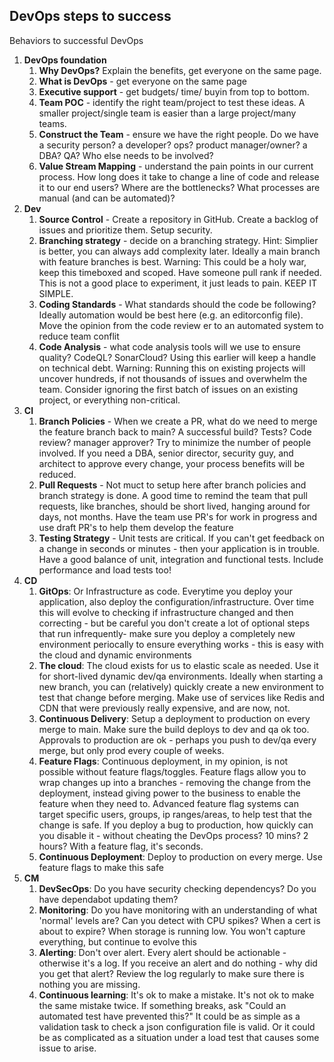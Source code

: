 ## DevOps steps to success
Behaviors to successful DevOps

1. **DevOps foundation**
    1. **Why DevOps?** Explain the benefits, get everyone on the same page.
    1. **What is DevOps** - get everyone on the same page
    1. **Executive support** - get budgets/ time/ buyin from top to bottom.
    1. **Team POC** - identify the right team/project to test these ideas. A smaller project/single team is easier than a large project/many teams.
    1. **Construct the Team** - ensure we have the right people. Do we have a security person? a developer? ops? product manager/owner? a DBA? QA? Who else needs to be involved? 
    1. **Value Stream Mapping** - understand the pain points in our current process. How long does it take to change a line of code and release it to our end users? Where are the bottlenecks? What processes are manual (and can be automated)?
1. **Dev**
    1. **Source Control** - Create a repository in GitHub. Create a backlog of issues and prioritize them. Setup security.
    1. **Branching strategy** - decide on a branching strategy. Hint: Simplier is better, you can always add complexity later. Ideally a main branch with feature branches is best. Warning: This could be a holy war, keep this timeboxed and scoped. Have someone pull rank if needed. This is not a good place to experiment, it just leads to pain. KEEP IT SIMPLE. 
    1. **Coding Standards** - What standards should the code be following? Ideally automation would be best here (e.g. an editorconfig file). Move the opinion from the code review er to an automated system to reduce team conflit 
    1. **Code Analysis** - what code analysis tools will we use to ensure quality? CodeQL? SonarCloud? Using this earlier will keep a handle on technical debt. Warning: Running this on existing projects will uncover hundreds, if not thousands of issues and overwhelm the team. Consider ignoring the first batch of issues on an existing project, or everything non-critical. 
1. **CI**
    1. **Branch Policies** - When we create a PR, what do we need to merge the feature branch back to main? A successful build? Tests? Code review? manager approver? Try to minimize the number of people involved. If you need a DBA, senior director, security guy, and architect to approve every change, your process benefits will be reduced. 
    1. **Pull Requests** - Not muct to setup here after branch policies and branch strategy is done. A good time to remind the team that pull requests, like branches, should be short lived, hanging around for days, not months. Have the team use PR's for work in progress and use draft PR's to help them develop the feature
    1. **Testing Strategy** - Unit tests are critical. If you can't get feedback on a change in seconds or minutes - then your application is in trouble. Have a good balance of unit, integration and functional tests. Include performance and load tests too!
1. **CD**
    1. **GitOps**: Or Infrastructure as code. Everytime you deploy your application, also deploy the configuration/infrastructure. Over time this will evolve to checking if infrastructure changed and then correcting - but be careful you don't create a lot of optional steps that run infrequently- make sure you deploy a completely new environment periocally to ensure everything works - this is easy with the cloud and dynamic environments
    2. **The cloud**: The cloud exists for us to elastic scale as needed. Use it for short-lived dynamic dev/qa environments. Ideally when starting a new branch, you can (relatively) quickly create a new environment to test that change before merging. Make use of services like Redis and CDN that were previously really expensive, and are now, not. 
    3. **Continuous Delivery**: Setup a deployment to production on every merge to main. Make sure the build deploys to dev and qa ok too. Approvals to production are ok - perhaps you push to dev/qa every merge, but only prod every couple of weeks.
    4.  **Feature Flags**: Continuous deployment, in my opinion, is not possible without feature flags/toggles. Feature flags allow you to wrap changes up into a branches - removing the change from the deployment, instead giving power to the business to enable the feature when they need to. Advanced feature flag systems can target specific users, groups, ip ranges/areas, to help test that the change is safe. If you deploy a bug to production, how quickly can you disable it - without cheating the DevOps process? 10 mins? 2 hours? With a feature flag, it's seconds.
    5. **Continuous Deployment**: Deploy to production on every merge. Use feature flags to make this safe    
1. **CM**
    1. **DevSecOps**: Do you have security checking dependencys? Do you have dependabot updating them?
    2. **Monitoring**: Do you have monitoring with an understanding of what 'normal' levels are? Can you detect with CPU spikes? When a cert is about to expire? When storage is running low. You won't capture everything, but continue to evolve this
    3. **Alerting**: Don't over alert. Every alert should be actionable - otherwise it's a log. If you receive an alert and do nothing - why did you get that alert?  Review the log regularly to make sure there is nothing you are missing.  
    4. **Continuous learning**: It's ok to make a mistake. It's not ok to make the same mistake twice. If something breaks, ask "Could an automated test have prevented this?" It could be as simple as a validation task to check a json configuration file is valid. Or it could be as complicated as a situation under a load test that causes some issue to arise. 
